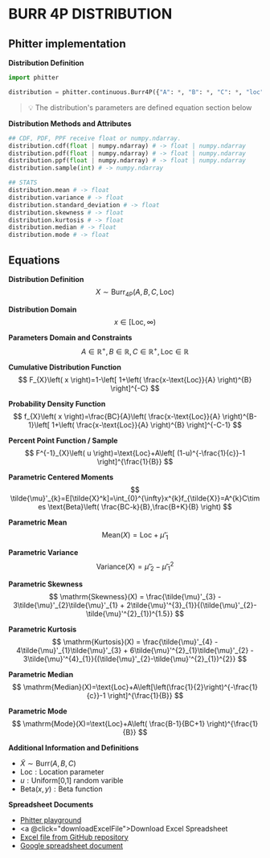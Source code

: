 # BURR 4P DISTRIBUTION

## Phitter implementation

**Distribution Definition**

```python
import phitter

distribution = phitter.continuous.Burr4P({"A": *, "B": *, "C": *, "loc": *})
```

> 💡 The distribution's parameters are defined equation section below

**Distribution Methods and Attributes**

```python
## CDF, PDF, PPF receive float or numpy.ndarray.
distribution.cdf(float | numpy.ndarray) # -> float | numpy.ndarray
distribution.pdf(float | numpy.ndarray) # -> float | numpy.ndarray
distribution.ppf(float | numpy.ndarray) # -> float | numpy.ndarray
distribution.sample(int) # -> numpy.ndarray

## STATS
distribution.mean # -> float
distribution.variance # -> float
distribution.standard_deviation # -> float
distribution.skewness # -> float
distribution.kurtosis # -> float
distribution.median # -> float
distribution.mode # -> float
```

## Equations

**Distribution Definition**
$$ X\sim \mathrm{Burr_{4P}}\left( A,B,C,\text{Loc} \right) $$

**Distribution Domain**
$$ x\in [\text{Loc},\infty) $$

**Parameters Domain and Constraints**
$$ A\in \mathbb{R}^{+},  B\in \mathbb{R},  C\in \mathbb{R}^{+},  \text{Loc}\in \mathbb{R} $$

**Cumulative Distribution Function**
$$ F_{X}\left( x \right)=1-\left[ 1+\left( \frac{x-\text{Loc}}{A} \right)^{B} \right]^{-C} $$

**Probability Density Function**
$$ f_{X}\left( x \right)=\frac{BC}{A}\left( \frac{x-\text{Loc}}{A} \right)^{B-1}\left[ 1+\left( \frac{x-\text{Loc}}{A} \right)^{B} \right]^{-C-1} $$

**Percent Point Function / Sample**
$$ F^{-1}_{X}\left( u \right)=\text{Loc}+A\left[ (1-u)^{-\frac{1}{c}}-1 \right]^{\frac{1}{B}} $$

**Parametric Centered Moments**
$$ \tilde{\mu}'_{k}=E[\tilde{X}^k]=\int_{0}^{\infty}x^{k}f_{\tilde{X}}=A^{k}C\times \text{Beta}\left( \frac{BC-k}{B},\frac{B+K}{B} \right) $$

**Parametric Mean**
$$ \mathrm{Mean}(X)=\text{Loc}+\tilde{\mu}'_{1} $$

**Parametric Variance**
$$ \mathrm{Variance}(X)=\tilde{\mu}'_{2}-\tilde{\mu}'^{2}_{1} $$

**Parametric Skewness**
$$ \mathrm{Skewness}(X) = \frac{\tilde{\mu}'_{3} - 3\tilde{\mu}'_{2}\tilde{\mu}'_{1} + 2\tilde{\mu}'^{3}_{1}}{(\tilde{\mu}'_{2}-\tilde{\mu}'^{2}_{1})^{1.5}} $$

**Parametric Kurtosis**
$$ \mathrm{Kurtosis}(X) = \frac{\tilde{\mu}'_{4} - 4\tilde{\mu}'_{1}\tilde{\mu}'_{3} + 6\tilde{\mu}'^{2}_{1}\tilde{\mu}'_{2} - 3\tilde{\mu}'^{4}_{1}}{(\tilde{\mu}'_{2}-\tilde{\mu}'^{2}_{1})^{2}} $$

**Parametric Median**
$$ \mathrm{Median}(X)=\text{Loc}+A\left[\left(\frac{1}{2}\right)^{-\frac{1}{c}}-1 \right]^{\frac{1}{B}} $$

**Parametric Mode**
$$ \mathrm{Mode}(X)=\text{Loc}+A\left( \frac{B-1}{BC+1} \right)^{\frac{1}{B}} $$

**Additional Information and Definitions**
- $\tilde{X}\sim \mathrm{Burr}\left( A,B,C \right)$
- $\text{Loc}:\text{Location parameter}$
- $u:\text{Uniform[0,1] random varible}$
- $\text{Beta}\left( x,y \right):\text{Beta function}$

**Spreadsheet Documents**

-   [Phitter playground](https://phitter.io/distributions/continuous/burr_4p)
-   <a @click="downloadExcelFile">Download Excel Spreadsheet</a>
-   [Excel file from GitHub repository](https://github.com/phitter-core/phitter-files/blob/main/continuous/burr_4p.xlsx)
-   [Google spreadsheet document](https://docs.google.com/spreadsheets/d/1tEk3O2yvANj_PlLqACuwvRSqYYGQVRFH1SPMdLGYnz4)

<script setup>
const downloadExcelFile = function() {
    const fileId = "burr_4p";
    const url = `https://raw.githubusercontent.com/phitter-core/phitter-files/main/continuous/${fileId}.xlsx`;
    const link = document.createElement("a");
    link.href = url;
    link.setAttribute("download", `${fileId}.xlsx`);
    document.body.appendChild(link);
    link.click();
    document.body.removeChild(link);
};
</script>

<style module>
a {
  cursor: pointer;
}
</style>

    